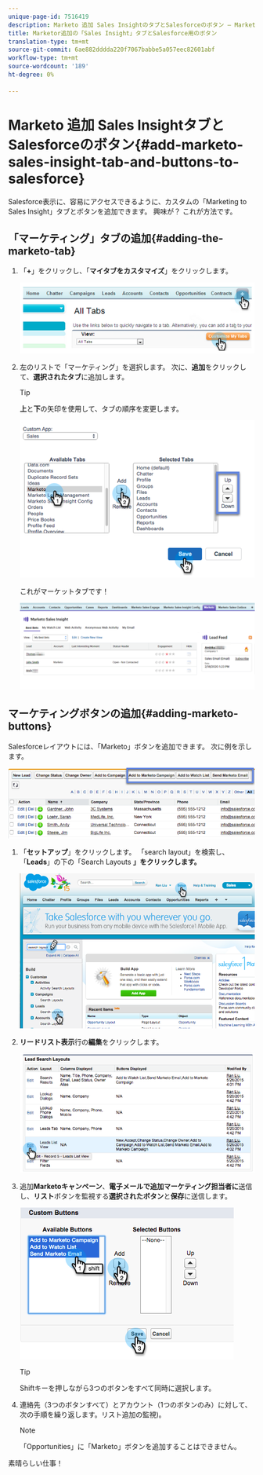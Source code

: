 ```yaml
---
unique-page-id: 7516419
description: Marketo 追加 Sales InsightのタブとSalesforceのボタン — Marketto Docs — 製品ドキュメント
title: Marketor追加の「Sales Insight」タブとSalesforce用のボタン
translation-type: tm+mt
source-git-commit: 6ae882dddda220f7067babbe5a057eec82601abf
workflow-type: tm+mt
source-wordcount: '189'
ht-degree: 0%

---
```



# Marketo 追加 Sales InsightタブとSalesforceのボタン{#add-marketo-sales-insight-tab-and-buttons-to-salesforce}

Salesforce表示に、容易にアクセスできるように、カスタムの「Marketing to Sales Insight」タブとボタンを追加できます。 興味が？ これが方法です。

## 「マーケティング」タブの追加{#adding-the-marketo-tab}

1. 「**+**」をクリックし、「**マイタブをカスタマイズ**」をクリックします。

   ![](assets/image2014-9-24-17-3a38-3a25.png)

1. 左のリストで「マーケティング」を選択します。 次に、**追加**&#x200B;をクリックして、**選択されたタブ**&#x200B;に追加します。

   >[!TIP]
   >
   >**上**&#x200B;と&#x200B;**下**&#x200B;の矢印を使用して、タブの順序を変更します。

   ![](assets/image2015-5-27-13-3a42-3a59.png)

   これがマーケットタブです！

   ![](assets/three-1.png)

## マーケティングボタンの追加{#adding-marketo-buttons}

Salesforceレイアウトには、「Marketo」ボタンを追加できます。 次に例を示します。

![](assets/image2015-5-26-17-3a7-3a18.png)

1. 「**セットアップ**」をクリックします。 「search layout」を検索し、「**Leads**」の下の「Search Layouts **」をクリックします。**

   ![](assets/image2015-5-26-14-3a59-3a53.png)

1. **リードリスト表示**&#x200B;行の&#x200B;**編集**&#x200B;をクリックします。

   ![](assets/image2015-5-26-16-3a7-3a24.png)

1. 追加&#x200B;**Marketoキャンペーン**、**電子メールで追加マーケティング担当者に**&#x200B;送信し、**リスト**&#x200B;ボタンを監視する&#x200B;**選択されたボタン**&#x200B;と&#x200B;**保存**&#x200B;に送信します。

   ![](assets/image2015-5-26-16-3a59-3a34.png)

   >[!TIP]
   >
   >Shiftキーを押しながら3つのボタンをすべて同時に選択します。

1. 連絡先（3つのボタンすべて）とアカウント（1つのボタンのみ）に対して、次の手順を繰り返します。リスト追加の監視)。

   >[!NOTE]
   >
   >「Opportunities」に「Marketo」ボタンを追加することはできません。

素晴らしい仕事！
